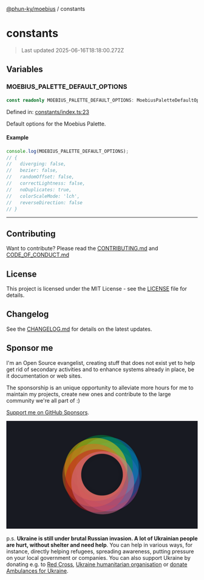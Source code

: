 [@phun-ky/moebius](README.md) / constants

# constants

> Last updated 2025-06-16T18:18:00.272Z

##

## Variables

### MOEBIUS_PALETTE_DEFAULT_OPTIONS

```ts
const readonly MOEBIUS_PALETTE_DEFAULT_OPTIONS: MoebiusPaletteDefaultOptionsType;
```

Defined in: [constants/index.ts:23](https://github.com/phun-ky/moebius/blob/main/src/constants/index.ts#L23)

Default options for the Moebius Palette.

#### Example

```ts
console.log(MOEBIUS_PALETTE_DEFAULT_OPTIONS);
// {
//   diverging: false,
//   bezier: false,
//   randomOffset: false,
//   correctLightness: false,
//   noDuplicates: true,
//   colorScaleMode: 'lch',
//   reverseDirection: false
// }
```

---

## Contributing

Want to contribute? Please read the [CONTRIBUTING.md](https://github.com/phun-ky/moebius/blob/main/CONTRIBUTING.md) and [CODE_OF_CONDUCT.md](https://github.com/phun-ky/moebius/blob/main/CODE_OF_CONDUCT.md)

## License

This project is licensed under the MIT License - see the [LICENSE](https://github.com/phun-ky/moebius/blob/main/LICENSE) file for details.

## Changelog

See the [CHANGELOG.md](https://github.com/phun-ky/moebius/blob/main/CHANGELOG.md) for details on the latest updates.

## Sponsor me

I'm an Open Source evangelist, creating stuff that does not exist yet to help get rid of secondary activities and to enhance systems already in place, be it documentation or web sites.

The sponsorship is an unique opportunity to alleviate more hours for me to maintain my projects, create new ones and contribute to the large community we're all part of :)

[Support me on GitHub Sponsors](https://github.com/sponsors/phun-ky).

![logo](https://github.com/phun-ky/moebius/blob/main/public/images/logo/logo-ring.png?raw=true)

p.s. **Ukraine is still under brutal Russian invasion. A lot of Ukrainian people are hurt, without shelter and need help**. You can help in various ways, for instance, directly helping refugees, spreading awareness, putting pressure on your local government or companies. You can also support Ukraine by donating e.g. to [Red Cross](https://www.icrc.org/en/donate/ukraine), [Ukraine humanitarian organisation](https://savelife.in.ua/en/donate-en/#donate-army-card-weekly) or [donate Ambulances for Ukraine](https://www.gofundme.com/f/help-to-save-the-lives-of-civilians-in-a-war-zone).
